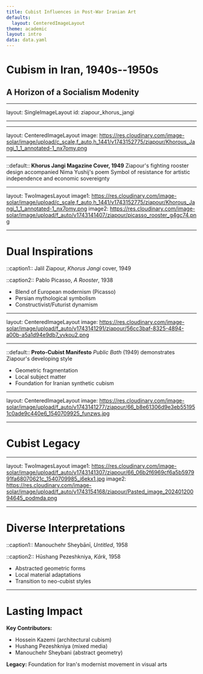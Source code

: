 ```yaml
---
title: Cubist Influences in Post-War Iranian Art
defaults:
  layout: CenteredImageLayout
theme: academic
layout: intro
data: data.yaml
---
```


# Cubism in Iran, 1940s--1950s

## A Horizon of a Socialism Modenity

---

layout: SingleImageLayout
id: ziapour_khorus_jangi

---

---

layout: CenteredImageLayout
image: <https://res.cloudinary.com/image-solar/image/upload/c_scale,f_auto,h_1441/v1743152775/ziapour/Khorous_Jangi_1_1_annotated-1_nx7omy.png>

---

::default::
**Khorus Jangi Magazine Cover, 1949**
Ziapour's fighting rooster design accompanied Nima Yushij's poem
Symbol of resistance for artistic independence and economic sovereignty

---

layout: TwoImagesLayout
image1: <https://res.cloudinary.com/image-solar/image/upload/c_scale,f_auto,h_1441/v1743152775/ziapour/Khorous_Jangi_1_1_annotated-1_nx7omy.png>
image2: <https://res.cloudinary.com/image-solar/image/upload/f_auto/v1743141407/ziapour/picasso_rooster_g4gc74.png>

---

# Dual Inspirations

::caption1::
Jalil Ziapour, _Khorus Jangi_ cover, 1949

::caption2::
Pablo Picasso, _A Rooster_, 1938

- Blend of European modernism (Picasso)
- Persian mythological symbolism
- Constructivist/Futurist dynamism

---

layout: CenteredImageLayout
image: <https://res.cloudinary.com/image-solar/image/upload/f_auto/v1743141291/ziapour/56cc3baf-8325-4894-a00b-a5a1d94e9db7_yvkou2.png>

---

::default::
**Proto-Cubist Manifesto**
_Public Bath_ (1949) demonstrates Ziapour's developing style

- Geometric fragmentation
- Local subject matter
- Foundation for Iranian synthetic cubism

---

layout: CenteredImageLayout
image: <https://res.cloudinary.com/image-solar/image/upload/f_auto/v1743141277/ziapour/66_b8e61306d9e3eb551951c0ade9c440e6_1540709925_funzws.jpg>

---

# Cubist Legacy

<!-- ::default::
Hūshang Pezeshkniya, *Scientific Theory*, 1972
- Maintained cubist geometry
- Incorporated Persian calligraphic elements
- Mixed media experimentation -->

---

layout: TwoImagesLayout
image1: <https://res.cloudinary.com/image-solar/image/upload/f_auto/v1743141307/ziapour/66_06b2f6969cf6a5b597991fa68070621c_1540709985_i6ekx1.jpg>
image2: <https://res.cloudinary.com/image-solar/image/upload/f_auto/v1743154168/ziapour/Pasted_image_20240120094645_podmda.png>

---

# Diverse Interpretations

::caption1::
Manouchehr Sheybānī, _Untitled_, 1958

::caption2::
Hūshang Pezeshkniya, _Kārk_, 1958

- Abstracted geometric forms
- Local material adaptations
- Transition to neo-cubist styles

---

# Lasting Impact

**Key Contributors:**

- Hossein Kazemi (architectural cubism)
- Hushang Pezeshkniya (mixed media)
- Manouchehr Sheybani (abstract geometry)

**Legacy:**
Foundation for Iran's modernist movement in visual arts
<PoweredBySlidev mt-10 />
